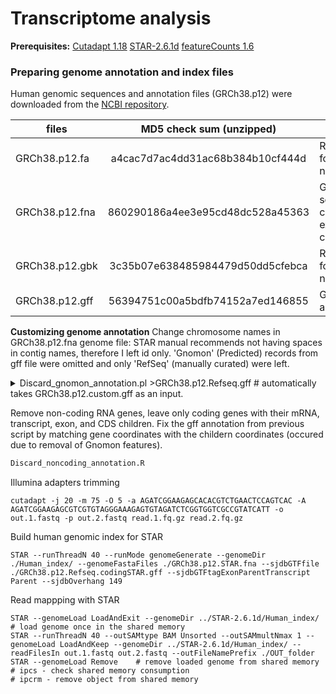 # Transcriptome analysis

**Prerequisites:** 
[Cutadapt 1.18](https://cutadapt.readthedocs.io/en/stable/index.html)
[STAR-2.6.1d](https://github.com/alexdobin/STAR)
[featureCounts 1.6](http://bioinf.wehi.edu.au/featureCounts/)

### Preparing genome annotation and index files
Human genomic sequences and annotation files (GRCh38.p12) were downloaded from the [NCBI repository](ftp://ftp.ncbi.nih.gov/genomes/H_sapiens/).

| files             | MD5 check sum (unzipped)         | Description                                               |
| ----------------- |:--------------------------------:| ----------------------------------------------------------|
| GRCh38.p12.fa     | a4cac7d7ac4dd31ac68b384b10cf444d | RNA in fasta format, coding + noncoding                   |
| GRCh38.p12.fna    | 860290186a4ee3e95cd48dc528a45363 | Genome sequence, chromosomes and extrachromosomal contigs |
| GRCh38.p12.gbk    | 3c35b07e638485984479d50dd5cfebca | RNA in gene bank format, coding + noncoding               |
| GRCh38.p12.gff    | 56394751c00a5bdfb74152a7ed146855 | Genome annotation                                         | 

**Customizing genome annotation** 
Change chromosome names in GRCh38.p12.fna genome file: STAR manual recommends not having spaces in contig names, therefore I left id only. 'Gnomon' (Predicted) records from gff file were omitted and only 'RefSeq' (manually curated) were left.

<details> <summary>Discard_gnomon_annotation.pl >GRCh38.p12.Refseq.gff	# automatically takes GRCh38.p12.custom.gff as an input.</summary>
  
```{perl}
#!/usr/bin/perl
# Usage: Script.pl $ARGV0
open (INPUT, "<$ARGV[0]"); 
for($i=0; $i < 8; $i++) {$line = <INPUT>; print $line;}
while ($line = <INPUT>)  {
     @fields = split /\t/, $line;
     if($fields[1] ne 'Gnomon' && $fields[1] ne 'Curated Genomic')  {  print $line;  }
}
close(INPUT); 
```
</details> 

Remove non-coding RNA genes, leave only coding genes with their mRNA, transcript, exon, and CDS children. Fix the gff annotation from previous script by matching gene coordinates with the childern coordinates (occured due to removal of Gnomon features).
```bash
Discard_noncoding_annotation.R
```



Illumina adapters trimming
```{bash}
cutadapt -j 20 -m 75 -O 5 -a AGATCGGAAGAGCACACGTCTGAACTCCAGTCAC -A AGATCGGAAGAGCGTCGTGTAGGGAAAGAGTGTAGATCTCGGTGGTCGCCGTATCATT -o out.1.fastq -p out.2.fastq read.1.fq.gz read.2.fq.gz
```
Build human genomic index for STAR
```{bash}
STAR --runThreadN 40 --runMode genomeGenerate --genomeDir ./Human_index/ --genomeFastaFiles ./GRCh38.p12.STAR.fna --sjdbGTFfile ./GRCh38.p12.Refseq.codingSTAR.gff --sjdbGTFtagExonParentTranscript Parent --sjdbOverhang 149
```
Read mappping with STAR
```{bash}
STAR --genomeLoad LoadAndExit --genomeDir ../STAR-2.6.1d/Human_index/ 	# load genome once in the shared memory
STAR --runThreadN 40 --outSAMtype BAM Unsorted --outSAMmultNmax 1 --genomeLoad LoadAndKeep --genomeDir ../STAR-2.6.1d/Human_index/ --readFilesIn out.1.fastq out.2.fastq --outFileNamePrefix ./OUT_folder 
STAR --genomeLoad Remove 	# remove loaded genome from shared memory
# ipcs - check shared memory consumption
# ipcrm - remove object from shared memory
